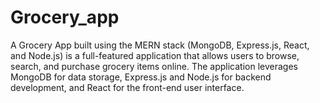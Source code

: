 # Grocery_app
A Grocery App built using the MERN stack (MongoDB, Express.js, React, and Node.js) is a full-featured application that allows users to browse, search, and purchase grocery items online. The application leverages MongoDB for data storage, Express.js and Node.js for backend development, and React for the front-end user interface.
